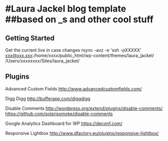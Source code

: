 #Laura Jackel blog template 
##based on _s and other cool stuff
===

Getting Started
---------------
Get the current live in case changes
rsync -avz -e 'ssh -pXXXXX' xxx@xxx.xxx:/home/xxxx/public_html/wp-content/themes/laura_jackel/ /Users/xxxxxxxx/Sites/laura_jackel/

Plugins
-------

Advanced Custom Fields	http://www.advancedcustomfields.com/

Digg Digg	http://bufferapp.com/diggdigg

Disable Comments	http://wordpress.org/extend/plugins/disable-comments/	https://github.com/solarissmoke/disable-comments

Google Analytics Dashboard for WP	https://deconf.com/

Responsive Lightbox	http://www.dfactory.eu/plugins/responsive-lightbox/